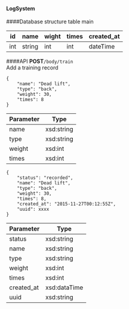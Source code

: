 #### LogSystem
####Database structure
table main  

id | name | wight | times | created_at 
-------- | ---------- | -------- | -------- | ----------
int | string | int | int | dateTime
####API
**POST**`/body/train`  
Add a training record  
```
{
	"name": "Dead lift",
	"type": "back",
	"weight": 30,
	"times": 8
}
```
Parameter | Type
------------ | -------------
name | xsd:string
type | xsd:string
weight | xsd:int
times | xsd:int
```
{
	"status": "recorded",
	"name": "Dead lift",
	"type": "back",
	"weight": 30,
	"times": 8,
	"created_at": "2015-11-27T00:12:55Z",
	"uuid": xxxx
}
```
Parameter | Type
------------ | -------------
status | xsd:string
name | xsd:string
type | xsd:string
weight | xsd:int
times | xsd:int
created_at | xsd:dataTime
uuid | xsd:string
